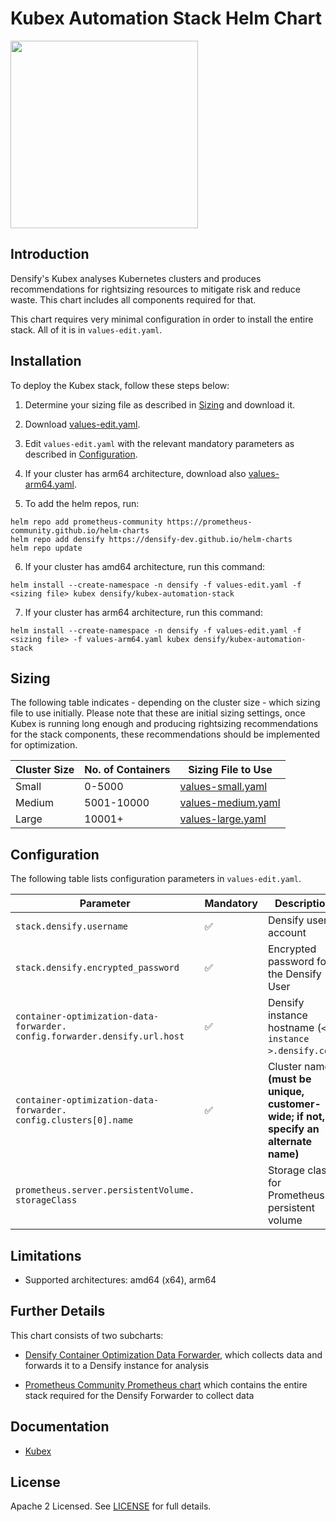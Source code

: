 # Kubex Automation Stack Helm Chart

<picture>
    <source media="(prefers-color-scheme: dark)" srcset="https://www.densify.com/wp-content/uploads/kubex-by-densify-logo-reverse.png">
    <source media="(prefers-color-scheme: light)" srcset="https://www.densify.com/wp-content/uploads/kubex-by-densify-logo.png">
    <img src="https://www.densify.com/wp-content/uploads/kubex-by-densify-logo.png" width="300">
</picture>

## Introduction

Densify's Kubex analyses Kubernetes clusters and produces recommendations for rightsizing resources to mitigate risk and reduce waste. This chart includes all components required for that.

This chart requires very minimal configuration in order to install the entire stack. All of it is in `values-edit.yaml`.

## Installation

To deploy the Kubex stack, follow these steps below:

1. Determine your sizing file as described in [Sizing](#sizing) and download it.

2. Download [values-edit.yaml](https://github.com/densify-dev/helm-charts/blob/master/charts/kubex-automation-stack/values-edit.yaml).

3. Edit `values-edit.yaml` with the relevant mandatory parameters as described in [Configuration](#configuration).

4. If your cluster has arm64 architecture, download also [values-arm64.yaml](https://github.com/densify-dev/helm-charts/blob/master/charts/kubex-automation-stack/values-arm64.yaml).

5. To add the helm repos, run:

```shell
helm repo add prometheus-community https://prometheus-community.github.io/helm-charts
helm repo add densify https://densify-dev.github.io/helm-charts
helm repo update
```

6. If your cluster has amd64 architecture, run this command:

```shell
helm install --create-namespace -n densify -f values-edit.yaml -f <sizing file> kubex densify/kubex-automation-stack
```

7. If your cluster has arm64 architecture, run this command:

```shell
helm install --create-namespace -n densify -f values-edit.yaml -f <sizing file> -f values-arm64.yaml kubex densify/kubex-automation-stack
```

## Sizing

The following table indicates - depending on the cluster size - which sizing file to use initially. Please note that these are initial sizing settings, once Kubex is running long enough and producing rightsizing recommendations for the stack components, these recommendations should be implemented for optimization.

| Cluster Size    | No. of Containers | Sizing File to Use |
| --------------- | ----------------- | ------------------ |
| Small           | 0-5000            | [values-small.yaml](https://github.com/densify-dev/helm-charts/blob/master/charts/kubex-automation-stack/values-small.yaml) |
| Medium          | 5001-10000        | [values-medium.yaml](https://github.com/densify-dev/helm-charts/blob/master/charts/kubex-automation-stack/values-medium.yaml) |
| Large           | 10001+            | [values-large.yaml](https://github.com/densify-dev/helm-charts/blob/master/charts/kubex-automation-stack/values-large.yaml) |

## Configuration

The following table lists configuration parameters in `values-edit.yaml`.

| Parameter                                                                        | Mandatory          | Description                                            |
| -------------------------------------------------------------------------------- | ------------------ | ------------------------------------------------------ |
| `stack.densify.username`                                                         | :white_check_mark: | Densify user account                                   |
| `stack.densify.encrypted_password`                                               | :white_check_mark: | Encrypted password for the Densify User                |
| `container-optimization-data-forwarder.`<br/>`config.forwarder.densify.url.host` | :white_check_mark: | Densify instance hostname (`< instance >.densify.com`) |
| `container-optimization-data-forwarder.`<br/>`config.clusters[0].name`           | :white_check_mark: | Cluster name **(must be unique, customer-wide; if not, specify an alternate name)** |
| `prometheus.server.persistentVolume.`<br/>`storageClass`                         |                    | Storage class for Prometheus persistent volume |

## Limitations

* Supported architectures: amd64 (x64), arm64

## Further Details

This chart consists of two subcharts:

* [Densify Container Optimization Data Forwarder](../container-optimization-data-forwarder), which collects data and forwards it to a Densify instance for analysis

* [Prometheus Community Prometheus chart](https://github.com/prometheus-community/helm-charts/blob/main/charts/prometheus/) which contains the entire stack required for the Densify Forwarder to collect data

## Documentation

* [Kubex](https://www.densify.com/product/kubernetes-resource-optimization/)

## License

Apache 2 Licensed. See [LICENSE](LICENSE) for full details.
